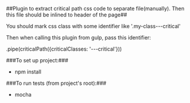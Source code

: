 ##Plugin to extract critical path css code to separate file(manually). Then this file should be inlined to header of the page##

You should mark css class with some identifier like '.my-class---critical'

Then when calling this plugin from gulp, pass this identifier:

.pipe(criticalPath({criticalClasses: '---critical'}))


###To set up project:### 

* npm install

###To run tests (from project's root):###
 
* mocha